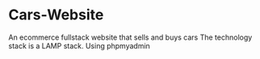# Cars-Website

An ecommerce fullstack website that sells and buys cars
The technology stack is a LAMP stack.
Using phpmyadmin